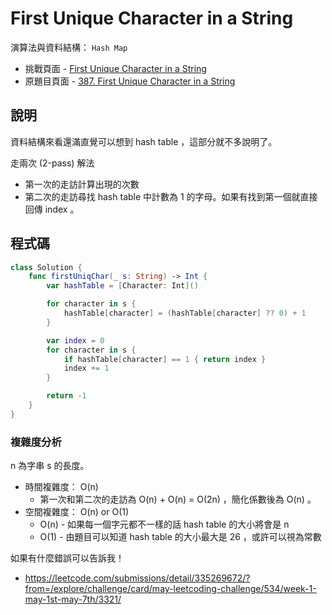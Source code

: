 # First Unique Character in a String

演算法與資料結構： `Hash Map`

- 挑戰頁面 - [First Unique Character in a String](https://leetcode.com/explore/challenge/card/may-leetcoding-challenge/534/week-1-may-1st-may-7th/3320/)
- 原題目頁面 - [387. First Unique Character in a String](https://leetcode.com/problems/first-unique-character-in-a-string/)

## 說明

資料結構來看還滿直覺可以想到 hash table ，這部分就不多說明了。

走兩次 (2-pass) 解法

- 第一次的走訪計算出現的次數
- 第二次的走訪尋找 hash table 中計數為 1 的字母。如果有找到第一個就直接回傳 index 。

## 程式碼

``` swift
class Solution {
    func firstUniqChar(_ s: String) -> Int {
        var hashTable = [Character: Int]()

        for character in s {
            hashTable[character] = (hashTable[character] ?? 0) + 1
        }

        var index = 0
        for character in s {
            if hashTable[character] == 1 { return index }
            index += 1
        }

        return -1
    }
}
```

### 複雜度分析

n 為字串 s 的長度。

- 時間複雜度： O(n)
  - 第一次和第二次的走訪為 O(n) + O(n) = O(2n) ，簡化係數後為 O(n) 。
- 空間複雜度： O(n) or O(1)
  - O(n) - 如果每一個字元都不一樣的話 hash table 的大小將會是 n
  - O(1) - 由題目可以知道 hash table 的大小最大是 26 ，或許可以視為常數

如果有什麼錯誤可以告訴我！

- <https://leetcode.com/submissions/detail/335269672/?from=/explore/challenge/card/may-leetcoding-challenge/534/week-1-may-1st-may-7th/3321/>
